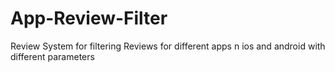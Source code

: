 # App-Review-Filter
Review System for filtering Reviews for different apps n ios and android with different parameters
